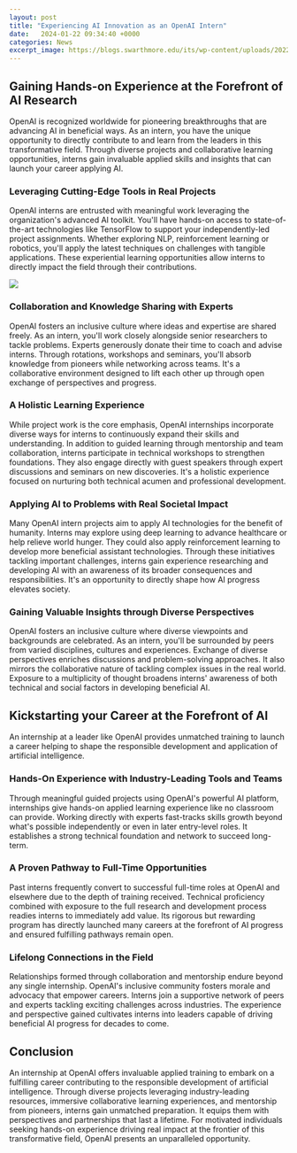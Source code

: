 ```yaml
---
layout: post
title: "Experiencing AI Innovation as an OpenAI Intern"
date:   2024-01-22 09:34:40 +0000
categories: News
excerpt_image: https://blogs.swarthmore.edu/its/wp-content/uploads/2022/05/openai.jpg
---
```

## Gaining Hands-on Experience at the Forefront of AI Research 
OpenAI is recognized worldwide for pioneering breakthroughs that are advancing AI in beneficial ways. As an intern, you have the unique opportunity to directly contribute to and learn from the leaders in this transformative field. Through diverse projects and collaborative learning opportunities, interns gain invaluable applied skills and insights that can launch your career applying AI.
### Leveraging Cutting-Edge Tools in Real Projects   
OpenAI interns are entrusted with meaningful work leveraging the organization's advanced AI toolkit. You'll have hands-on access to state-of-the-art technologies like TensorFlow to support your independently-led project assignments. Whether exploring NLP, reinforcement learning or robotics, you'll apply the latest techniques on challenges with tangible applications. These experiential learning opportunities allow interns to directly impact the field through their contributions.

![](https://blogs.swarthmore.edu/its/wp-content/uploads/2022/05/openai.jpg)
### Collaboration and Knowledge Sharing with Experts
OpenAI fosters an inclusive culture where ideas and expertise are shared freely. As an intern, you'll work closely alongside senior researchers to tackle problems. Experts generously donate their time to coach and advise interns. Through rotations, workshops and seminars, you'll absorb knowledge from pioneers while networking across teams. It's a collaborative environment designed to lift each other up through open exchange of perspectives and progress.
### A Holistic Learning Experience   
While project work is the core emphasis, OpenAI internships incorporate diverse ways for interns to continuously expand their skills and understanding. In addition to guided learning through mentorship and team collaboration, interns participate in technical workshops to strengthen foundations. They also engage directly with guest speakers through expert discussions and seminars on new discoveries. It's a holistic experience focused on nurturing both technical acumen and professional development.
### Applying AI to Problems with Real Societal Impact
Many OpenAI intern projects aim to apply AI technologies for the benefit of humanity. Interns may explore using deep learning to advance healthcare or help relieve world hunger. They could also apply reinforcement learning to develop more beneficial assistant technologies. Through these initiatives tackling important challenges, interns gain experience researching and developing AI with an awareness of its broader consequences and responsibilities. It's an opportunity to directly shape how AI progress elevates society.
### Gaining Valuable Insights through Diverse Perspectives  
OpenAI fosters an inclusive culture where diverse viewpoints and backgrounds are celebrated. As an intern, you'll be surrounded by peers from varied disciplines, cultures and experiences. Exchange of diverse perspectives enriches discussions and problem-solving approaches. It also mirrors the collaborative nature of tackling complex issues in the real world. Exposure to a multiplicity of thought broadens interns' awareness of both technical and social factors in developing beneficial AI.
## Kickstarting your Career at the Forefront of AI  
An internship at a leader like OpenAI provides unmatched training to launch a career helping to shape the responsible development and application of artificial intelligence.
### Hands-On Experience with Industry-Leading Tools and Teams
Through meaningful guided projects using OpenAI's powerful AI platform, internships give hands-on applied learning experience like no classroom can provide. Working directly with experts fast-tracks skills growth beyond what's possible independently or even in later entry-level roles. It establishes a strong technical foundation and network to succeed long-term.
### A Proven Pathway to Full-Time Opportunities  
Past interns frequently convert to successful full-time roles at OpenAI and elsewhere due to the depth of training received. Technical proficiency combined with exposure to the full research and development process readies interns to immediately add value. Its rigorous but rewarding program has directly launched many careers at the forefront of AI progress and ensured fulfilling pathways remain open.
### Lifelong Connections in the Field  
Relationships formed through collaboration and mentorship endure beyond any single internship. OpenAI's inclusive community fosters morale and advocacy that empower careers. Interns join a supportive network of peers and experts tackling exciting challenges across industries. The experience and perspective gained cultivates interns into leaders capable of driving beneficial AI progress for decades to come.
## Conclusion 
An internship at OpenAI offers invaluable applied training to embark on a fulfilling career contributing to the responsible development of artificial intelligence. Through diverse projects leveraging industry-leading resources, immersive collaborative learning experiences, and mentorship from pioneers, interns gain unmatched preparation. It equips them with perspectives and partnerships that last a lifetime. For motivated individuals seeking hands-on experience driving real impact at the frontier of this transformative field, OpenAI presents an unparalleled opportunity.